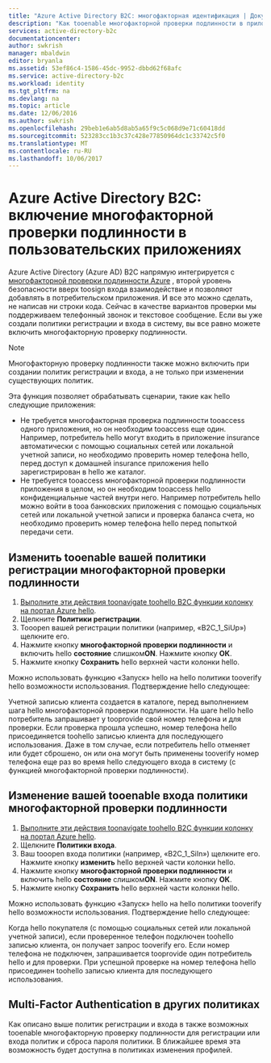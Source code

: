 ```yaml
---
title: "Azure Active Directory B2C: многофакторная идентификация | Документация Майкрософт"
description: "Как tooenable многофакторной проверки подлинности в приложениях потребительском защищен Azure Active Directory B2C"
services: active-directory-b2c
documentationcenter: 
author: swkrish
manager: mbaldwin
editor: bryanla
ms.assetid: 53ef86c4-1586-45dc-9952-dbbd62f68afc
ms.service: active-directory-b2c
ms.workload: identity
ms.tgt_pltfrm: na
ms.devlang: na
ms.topic: article
ms.date: 12/06/2016
ms.author: swkrish
ms.openlocfilehash: 29beb1e6ab5d8ab5a65f9c5c068d9e71c60418dd
ms.sourcegitcommit: 523283cc1b3c37c428e77850964dc1c33742c5f0
ms.translationtype: MT
ms.contentlocale: ru-RU
ms.lasthandoff: 10/06/2017
---
```

# <a name="azure-active-directory-b2c-enable-multi-factor-authentication-in-your-consumer-facing-applications"></a>Azure Active Directory B2C: включение многофакторной проверки подлинности в пользовательских приложениях
Azure Active Directory (Azure AD) B2C напрямую интегрируется с [многофакторной проверки подлинности Azure](../multi-factor-authentication/multi-factor-authentication.md) , второй уровень безопасности вверх toosign входа взаимодействие и позволяют добавлять в потребительском приложения. И все это можно сделать, не написав ни строки кода. Сейчас в качестве вариантов проверки мы поддерживаем телефонный звонок и текстовое сообщение. Если вы уже создали политики регистрации и входа в систему, вы все равно можете включить многофакторную проверку подлинности.

> [!NOTE]
> Многофакторную проверку подлинности также можно включить при создании политик регистрации и входа, а не только при изменении существующих политик.
> 
> 

Эта функция позволяет обрабатывать сценарии, такие как hello следующие приложения:

* Не требуется многофакторная проверка подлинности tooaccess одного приложения, но он необходим tooaccess еще один. Например, потребитель hello могут входить в приложение insurance автоматически с помощью социальных сетей или локальной учетной записи, но необходимо проверить номер телефона hello, перед доступ к домашней insurance приложения hello зарегистрирован в hello же каталог.
* Не требуется tooaccess многофакторной проверки подлинности приложения в целом, но он необходим tooaccess hello конфиденциальные частей внутри него. Например потребитель hello можно войти в tooa банковских приложения с помощью социальных сетей или локальной учетной записи и проверка баланса счета, но необходимо проверить номер телефона hello перед попыткой передачи сети.

## <a name="modify-your-sign-up-policy-tooenable-multi-factor-authentication"></a>Изменить tooenable вашей политики регистрации многофакторной проверки подлинности
1. [Выполните эти действия toonavigate toohello B2C функции колонку на портал Azure hello](active-directory-b2c-app-registration.md#navigate-to-b2c-settings).
2. Щелкните **Политики регистрации**.
3. Tooopen вашей регистрации политики (например, «B2C_1_SiUp») щелкните его.
4. Нажмите кнопку **многофакторной проверки подлинности** и включить hello **состояние** слишком**ON**. Нажмите кнопку **ОК**.
5. Нажмите кнопку **Сохранить** hello верхней части колонки hello.

Можно использовать функцию «Запуск» hello на hello политики tooverify hello возможности использования. Подтверждение hello следующее:

Учетной записью клиента создается в каталоге, перед выполнением шага hello многофакторной проверки подлинности. На шаге hello hello потребитель запрашивает у tooprovide свой номер телефона и для проверки. Если проверка прошла успешно, номер телефона hello присоединяется toohello записью клиента для последующего использования. Даже в том случае, если потребитель hello отменяет или будет сброшено, он или она могут быть применены tooverify номер телефона еще раз во время hello следующего входа в систему (с функцией многофакторной проверки подлинности).

## <a name="modify-your-sign-in-policy-tooenable-multi-factor-authentication"></a>Изменение вашей tooenable входа политики многофакторной проверки подлинности
1. [Выполните эти действия toonavigate toohello B2C функции колонку на портал Azure hello](active-directory-b2c-app-registration.md#navigate-to-b2c-settings).
2. Щелкните **Политики входа**.
3. Ваш tooopen входа политики (например, «B2C_1_SiIn») щелкните его. Нажмите кнопку **изменить** hello верхней части колонки hello.
4. Нажмите кнопку **многофакторной проверки подлинности** и включить hello **состояние** слишком**ON**. Нажмите кнопку **ОК**.
5. Нажмите кнопку **Сохранить** hello верхней части колонки hello.

Можно использовать функцию «Запуск» hello на hello политики tooverify hello возможности использования. Подтверждение hello следующее:

Когда hello покупателя (с помощью социальных сетей или локальной учетной записи), если проверенное телефон подключен toohello записью клиента, он получает запрос tooverify его. Если номер телефона не подключен, запрашивается tooprovide один потребитель hello и для проверки. При успешной проверке на номер телефона hello присоединен toohello записью клиента для последующего использования.

## <a name="multi-factor-authentication-on-other-policies"></a>Multi-Factor Authentication в других политиках
Как описано выше политик регистрации и входа в также возможных tooenable многофакторную проверку подлинности для регистрации или входа политик и сброса пароля политики. В ближайшее время эта возможность будет доступна в политиках изменения профилей.

